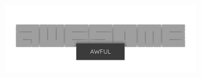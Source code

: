 <div style="text-align: center;">
    <img src="./.gay.img/awful.png" alt="Description of image">
</div>
